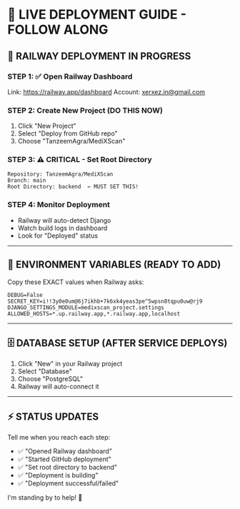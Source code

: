 # 🎯 LIVE DEPLOYMENT GUIDE - FOLLOW ALONG

## 🚀 RAILWAY DEPLOYMENT IN PROGRESS

### STEP 1: ✅ Open Railway Dashboard
Link: https://railway.app/dashboard
Account: xerxez.in@gmail.com

### STEP 2: Create New Project (DO THIS NOW)
1. Click "New Project" 
2. Select "Deploy from GitHub repo"
3. Choose "TanzeemAgra/MediXScan"

### STEP 3: ⚠️ CRITICAL - Set Root Directory
```
Repository: TanzeemAgra/MediXScan
Branch: main
Root Directory: backend  ← MUST SET THIS!
```

### STEP 4: Monitor Deployment
- Railway will auto-detect Django
- Watch build logs in dashboard
- Look for "Deployed" status

---

## 🔧 ENVIRONMENT VARIABLES (READY TO ADD)

Copy these EXACT values when Railway asks:

```
DEBUG=False
SECRET_KEY=i!!3y0e0um@6j7ikhb+7k6xk4yeas3pe^5wpsn8tqpu0uw@rj9
DJANGO_SETTINGS_MODULE=medixscan_project.settings
ALLOWED_HOSTS=*.up.railway.app,*.railway.app,localhost
```

---

## 🗄️ DATABASE SETUP (AFTER SERVICE DEPLOYS)

1. Click "New" in your Railway project
2. Select "Database" 
3. Choose "PostgreSQL"
4. Railway will auto-connect it

---

## ⚡ STATUS UPDATES

Tell me when you reach each step:
- ✅ "Opened Railway dashboard"
- ✅ "Started GitHub deployment" 
- ✅ "Set root directory to backend"
- ✅ "Deployment is building"
- ✅ "Deployment successful/failed"

I'm standing by to help! 🎉